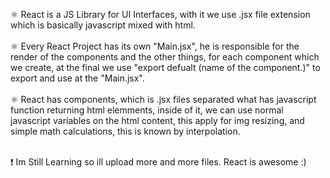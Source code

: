 ⚛︎ React is a JS Library for UI Interfaces, with it we use .jsx file extension which is basically javascript mixed with html. <br> <br>
⚛︎ Every React Project has its own "Main.jsx", he is responsible for the render of the components and the other things, for each component which we create, at the final we use "export defualt (name of the component.)" to export and use at the "Main.jsx". <br> <br>
⚛︎ React has components, which is .jsx files separated what has javascript function returning html elemments, inside of it, we can use normal javascript variables on the html content, this apply for img resizing, and simple math calculations, this is known by interpolation.  <br> <br>

❗ Im Still Learning so ill upload more and more files. React is awesome :)
